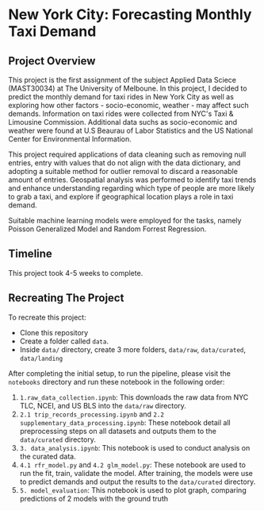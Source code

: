 # New York City: Forecasting Monthly Taxi Demand
## Project Overview
This project is the first assignment of the subject Applied Data Sciece (MAST30034) at The University of Melboune. In this project, I decided to predict the monthly demand for taxi rides in New York City as well as exploring how other factors - socio-economic, weather - may affect such demands. Information on taxi rides were collected from NYC's Taxi & Limousine Commission. Additional data suchs as socio-economic and weather were found at U.S Beaurau of Labor Statistics and the US National Center for Environmental Information.

This project required applications of data cleaning such as removing null entries, entry with values that do not align with the data dictionary, and adopting a suitable method for outlier removal to discard a reasonable amount of entries. Geospatial analysis was performed to identify taxi trends and enhance understanding regarding which type of people are more likely to grab a taxi, and explore if geographical location plays a role in taxi demand.

Suitable machine learning models were employed for the tasks, namely Poisson Generalized Model and Random Forrest Regression. 

## Timeline
This project took 4-5 weeks to complete.

## Recreating The Project
To recreate this project:
* Clone this repository
* Create a folder called `data`.
* Inside `data/` directory, create 3 more folders, `data/raw`, `data/curated`, `data/landing`

After completing the initial setup, to run the pipeline, please visit the `notebooks` directory and run these notebook in the following order:
1. `1.raw_data_collection.ipynb`: This downloads the raw data from NYC TLC, NCEI, and  US BLS into the `data/raw` directory.
2. `2.1 trip_records_processing.ipynb` and `2.2 supplementary_data_processing.ipynb`: These notebook detail all preprocessing steps on all datasets and outputs them to the `data/curated` directory.
3. `3. data_analysis.ipynb`: This notebook is used to conduct analysis on the curated data.
4. `4.1 rfr_model.py` and `4.2 glm_model.py`: These notebook are used to run the fit, train, validate the model. After training, the models were use to predict demands and output the results to the `data/curated` directory.
5. `5. model_evaluation`: This notebook is used to plot graph, comparing predictions of 2 models with the ground truth
